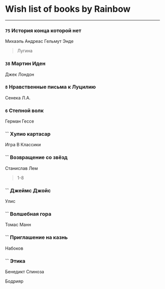 # Wish list of books by Rainbow
---

### `75` История конца которой нет
Михаэль Андреас Гельмут Энде
> Лугина

### `38` Мартин Иден
Джек Лондон

### `8` Нравственные письма к Луцилию
Сенека Л.А.

### `6` Степной волк
Герман Гессе

### `` Хулио картасар
Игра В Классики

### `` Возвращение со звёзд
Станислав Лем
> 1-8

### `` Джеймс Джойс
Улис

### `` Волшебная гора
Томас Манн

### `` Приглашение на казнь
Набоков

### `` Этика
Бенедикт Спиноза

Бодрияр

